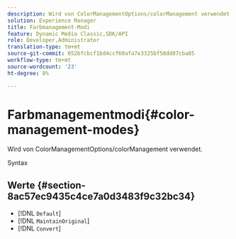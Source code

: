 ```yaml
---
description: Wird von ColorManagementOptions/colorManagement verwendet.
solution: Experience Manager
title: Farbmanagement-Modi
feature: Dynamic Media Classic,SDK/API
role: Developer,Administrator
translation-type: tm+mt
source-git-commit: 052bfcbcf1bd4ccf60afa7e3325bf58dd07cba85
workflow-type: tm+mt
source-wordcount: '23'
ht-degree: 8%

---
```



# Farbmanagementmodi{#color-management-modes}

Wird von ColorManagementOptions/colorManagement verwendet.

Syntax

## Werte {#section-8ac57ec9435c4ce7a0d3483f9c32bc34}

* [!DNL `Default`]
* [!DNL `MaintainOriginal`]
* [!DNL `Convert`]

